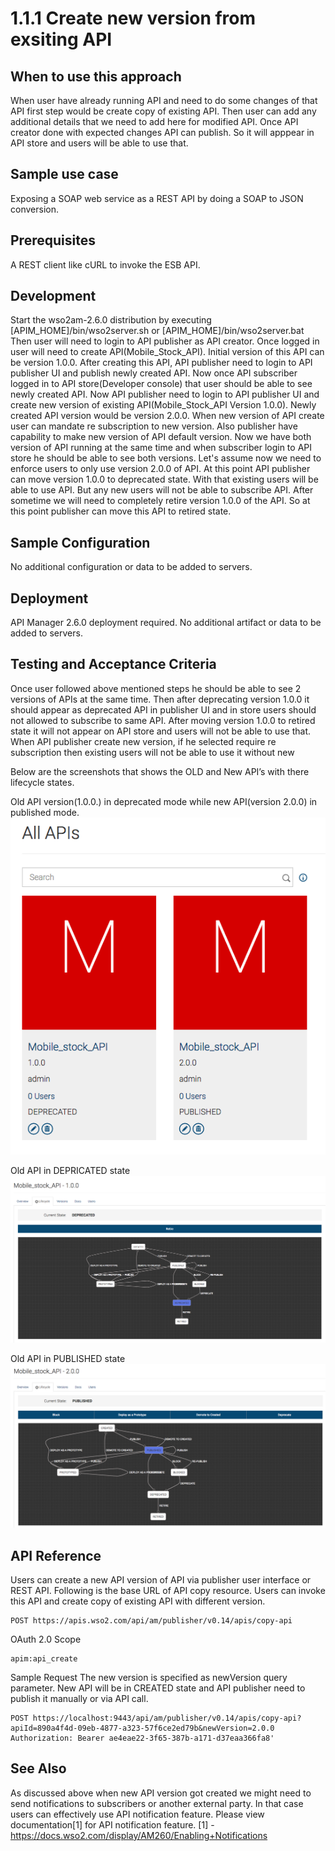 # 1.1.1 Create new version from exsiting API

## When to use this approach
When user have already running API and need to do some changes of that API first step would be create copy of existing API. Then user can add any additional details that we need to add here for modified API. Once API creator done with expected changes API can publish. So it will apppear in API store and users will be able to use that.

## Sample use case
Exposing a SOAP web service as a REST API by doing a SOAP to JSON conversion.

## Prerequisites
A REST client like cURL to invoke the ESB API.

## Development
Start the wso2am-2.6.0 distribution by executing [APIM_HOME]/bin/wso2server.sh or [APIM_HOME]/bin/wso2server.bat
Then user will need to login to API publisher as API creator.
Once logged in user will need to create API(Mobile_Stock_API). Initial version of this API can be version 1.0.0.
After creating this API, API publisher need to login to API publisher UI and publish newly created API.
Now once API subscriber logged in to API store(Developer console) that user should be able to see newly created API.
Now API publisher need to login to API publisher UI and create new version of existing API(Mobile_Stock_API Version 1.0.0). Newly created API version would be version 2.0.0. When new version of API create user can mandate re subscription to new version. Also publisher have capability to make new version of API default version.
Now we have both version of API running at the same time and when subscriber login to API store he should be able to see both versions.
Let's assume now we need to enforce users to only use version 2.0.0 of API. At this point API publisher can move version 1.0.0 to deprecated state. With that existing users will be able to use API. But any new users will not be able to subscribe API.
After sometime we will need to completely retire version 1.0.0 of the API. So at this point publisher can move this API to retired state.

## Sample Configuration
No additional configuration or data to be added to servers.

## Deployment
API Manager 2.6.0 deployment required. No additional artifact or data to be added to servers.

## Testing and Acceptance Criteria
Once user followed above mentioned steps he should be able to see 2 versions of APIs at the same time. Then after deprecating version 1.0.0 it should appear as deprecated API in publisher UI and in store users should not allowed to subscribe to same API. After moving version 1.0.0 to retired state it will not appear on API store and users will not be able to use that. When API publisher create new version, if he selected require re subscription then existing users will not be able to use it without new

Below are the screenshots that shows the OLD and New API’s with there lifecycle states.

Old API version(1.0.0.) in deprecated mode while new API(version 2.0.0) in published mode.
![](images/image_0.png)

Old API in DEPRICATED state
![](images/image_1.png)

Old API in PUBLISHED state
![](images/image_2.png)

## API Reference
Users can create a new API version of API via publisher user interface or REST API. Following is the base URL of API copy resource. Users can invoke this API and create copy of existing API with different version.
```
POST https://apis.wso2.com/api/am/publisher/v0.14/apis/copy-api
```

OAuth 2.0 Scope
```
apim:api_create
```

Sample Request The new version is specified as newVersion query parameter. New API will be in CREATED state and API publisher need to publish it manually or via API call.
```
POST https://localhost:9443/api/am/publisher/v0.14/apis/copy-api?apiId=890a4f4d-09eb-4877-a323-57f6ce2ed79b&newVersion=2.0.0 Authorization: Bearer ae4eae22-3f65-387b-a171-d37eaa366fa8'
```

## See Also
As discussed above when new API version got created we might need to send notifications to subscribers or another external party. In that case users can effectively use API notification feature. Please view documentation[1] for API notification feature.
[1] - https://docs.wso2.com/display/AM260/Enabling+Notifications

